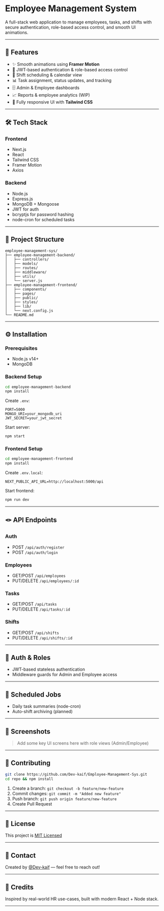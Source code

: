 # Employee Management System

A full-stack web application to manage employees, tasks, and shifts with secure authentication, role-based access control, and smooth UI animations.

---

## 🚀 Features

* ✨ Smooth animations using **Framer Motion**
* 🔐 JWT-based authentication & role-based access control
* 📅 Shift scheduling & calendar view
* 📊 Task assignment, status updates, and tracking
* 🗄️ Admin & Employee dashboards
* 📈 Reports & employee analytics (WIP)
* 📱 Fully responsive UI with **Tailwind CSS**

---

## 🛠️ Tech Stack

### Frontend

* Next.js
* React
* Tailwind CSS
* Framer Motion
* Axios

### Backend

* Node.js
* Express.js
* MongoDB + Mongoose
* JWT for auth
* bcryptjs for password hashing
* node-cron for scheduled tasks

---

## 📁 Project Structure

```
employee-management-sys/
├── employee-management-backend/
│   ├── controllers/
│   ├── models/
│   ├── routes/
│   ├── middleware/
│   ├── utils/
│   └── server.js
├── employee-management-frontend/
│   ├── components/
│   ├── pages/
│   ├── public/
│   ├── styles/
│   ├── lib/
│   └── next.config.js
└── README.md
```

---

## ⚙️ Installation

### Prerequisites

* Node.js v14+
* MongoDB

### Backend Setup

```bash
cd employee-management-backend
npm install
```

Create `.env`:

```env
PORT=5000
MONGO_URI=your_mongodb_uri
JWT_SECRET=your_jwt_secret
```

Start server:

```bash
npm start
```

### Frontend Setup

```bash
cd employee-management-frontend
npm install
```

Create `.env.local`:

```env
NEXT_PUBLIC_API_URL=http://localhost:5000/api
```

Start frontend:

```bash
npm run dev
```

---

## 🪢 API Endpoints

### Auth

* POST `/api/auth/register`
* POST `/api/auth/login`

### Employees

* GET/POST `/api/employees`
* PUT/DELETE `/api/employees/:id`

### Tasks

* GET/POST `/api/tasks`
* PUT/DELETE `/api/tasks/:id`

### Shifts

* GET/POST `/api/shifts`
* PUT/DELETE `/api/shifts/:id`

---

## 🔐 Auth & Roles

* JWT-based stateless authentication
* Middleware guards for Admin and Employee access

---

## 📆 Scheduled Jobs

* Daily task summaries (node-cron)
* Auto-shift archiving (planned)

---

## 📸 Screenshots

> Add some key UI screens here with role views (Admin/Employee)

---

## 🤝 Contributing

```bash
git clone https://github.com/Dev-kaif/Employee-Management-Sys.git
cd repo && npm install
```

1. Create a branch: `git checkout -b feature/new-feature`
2. Commit changes: `git commit -m "Added new feature"`
3. Push branch: `git push origin feature/new-feature`
4. Create Pull Request

---

## 📄 License

This project is [MIT Licensed](LICENSE)

---

## 📨 Contact

Created by [@Dev-kaif](https://github.com/Dev-kaif) — feel free to reach out!

---

## 💊 Credits

Inspired by real-world HR use-cases, built with modern React + Node stack.

---
